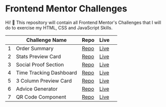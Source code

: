 # Frontend Mentor Challenges

Hi! :wave: This repository will contain all Frontend Mentor's Challenges that I will do to exercise my HTML, CSS and JavaScript Skills. 

|   | Challenge Name                | Repo                        | Live                        |   |
|---|-------------------------------|-----------------------------|-----------------------------|---|
| 1 | Order Summary                 | [Repo][order-summary-repo]  | [Live][order-summary-page]  |   |
| 2 | Stats Preview Card            | [Repo][stats-card-repo]     | [Live][stats-card-page]     |   |
| 3 | Social Proof Section          | [Repo][social-proof-repo]   | [Live][social-proof-page]   |   |
| 4 | Time Tracking Dashboard       | [Repo][time-tracking-repo]  | [Live][time-tracking-page]  |   |
| 5 | 3 Column Preview Card         | [Repo][3-column-repo]       | [Live][3-column-live]       |   |
| 6 | Advice Generator              | [Repo][advice-gnrtr-repo]   | [Live][advice-gnrtr-live]   |   |
| 7 | QR Code Component             | [Repo][qr-code-component]   | [Live][qr-code-live]        |   |


[order-summary-repo]: https://github.com/feliveira/fm-order-summary
[order-summary-page]: https://feliveira.github.io/fm-order-summary/
[stats-card-repo]: https://github.com/feliveira/fm-statsPreviewCardComponent
[stats-card-page]: https://feliveira.github.io/fm-statsPreviewCardComponent/
[social-proof-repo]: https://github.com/feliveira/fm-social-proof
[social-proof-page]: https://feliveira.github.io/fm-social-proof/
[time-tracking-repo]: https://github.com/feliveira/fm-time-tracking
[time-tracking-page]: https://feliveira.github.io/fm-time-tracking/
[3-column-repo]:https://github.com/feliveira/fm-3-column-preview-card
[3-column-live]:https://feliveira.github.io/fm-3-column-preview-card/
[advice-gnrtr-repo]:https://github.com/feliveira/fm-advice-generator
[advice-gnrtr-live]:https://feliveira.github.io/fm-advice-generator/
[qr-code-component]:https://github.com/feliveira/fm-qr-code-component
[qr-code-live]:https://feliveira.github.io/fm-qr-code-component/
